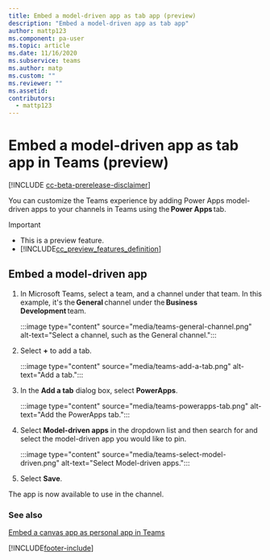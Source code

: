 ```yaml
---
title: Embed a model-driven app as tab app (preview)
description: "Embed a model-driven app as tab app"
author: mattp123
ms.component: pa-user
ms.topic: article
ms.date: 11/16/2020
ms.subservice: teams
ms.author: matp
ms.custom: ""
ms.reviewer: ""
ms.assetid: 
contributors:
  - mattp123
---
```


# Embed a model-driven app as tab app in Teams (preview)

[!INCLUDE [cc-beta-prerelease-disclaimer](../includes/cc-beta-prerelease-disclaimer.md)]

You can customize the Teams experience by adding Power Apps model-driven apps to your channels in Teams using the **Power Apps** tab. 

> [!IMPORTANT]
> - This is a preview feature.
> - [!INCLUDE[cc_preview_features_definition](../includes/cc-preview-features-definition.md)]

## Embed a model-driven app

1. In Microsoft Teams, select a team, and a channel under that team. In this example, it's the **General** channel under the **Business Development** team.

   :::image type="content" source="media/teams-general-channel.png" alt-text="Select a channel, such as the General channel.":::

1. Select **+** to add a tab.

   :::image type="content" source="media/teams-add-a-tab.png" alt-text="Add a tab.":::

1. In the **Add a tab** dialog box, select **PowerApps**.

   :::image type="content" source="media/teams-powerapps-tab.png" alt-text="Add the PowerApps tab.":::

1. Select **Model-driven apps** in the dropdown list and then search for and select the model-driven app you would like to pin.

   :::image type="content" source="media/teams-select-model-driven.png" alt-text="Select Model-driven apps.":::

1. Select **Save**.

The app is now available to use in the channel.

### See also
[Embed a canvas app as personal app in Teams](embed-teams-app.md)


[!INCLUDE[footer-include](../includes/footer-banner.md)]
